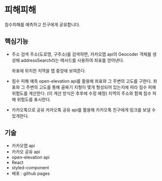 # 피해피해

침수피해를 예측하고 친구에게 공유합니다.

## 핵심기능

- 주소 검색
  주소(도로명, 구주소)를 검색하면, 카카오맵 api의 Geocoder 객체를 생성해 addressSearch라는 메서드를 사용하여
  좌표를 얻어낸다.

  좌표에 위치한 지역을 맵 중앙에 보여준다.

- 침수 피해 예측
  open-elevation api를 활용해 좌표와 그 주변의 고도를 구한다.
  좌표와 그 주변의 고도를 통해 골짜기 지형이 몇개 형성되어 있는지에 따라 침수 피해 위험도를 계산한다. (이 계산 방식은 추후에 수정 예정)
  지역의 주소와 함께 침수 피해 위험도를 표시한다.

- 카카오톡으로 공유
  카카오톡 공유 api를 활용해 카카오톡 친구에게 링크를 보낼 수 있게한다.

## 기술

- 카카오맵 api
- 카카오 공유 api
- open-elevation api
- React
- styled-component
- 배포 : github pages
